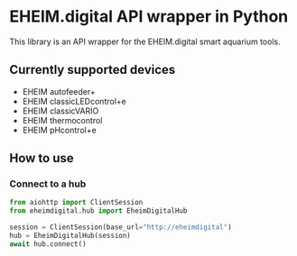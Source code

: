 # EHEIM.digital API wrapper in Python

This library is an API wrapper for the EHEIM.digital smart aquarium tools.


## Currently supported devices

- EHEIM autofeeder+
- EHEIM classicLEDcontrol+e
- EHEIM classicVARIO
- EHEIM thermocontrol
- EHEIM pHcontrol+e

## How to use

### Connect to a hub

```python
from aiohttp import ClientSession
from eheimdigital.hub import EheimDigitalHub

session = ClientSession(base_url="http://eheimdigital")
hub = EheimDigitalHub(session)
await hub.connect()
```
